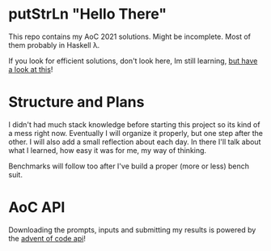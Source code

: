 # putStrLn "Hello There"

This repo contains my AoC 2021 solutions. 
Might be incomplete.
Most of them probably in Haskell λ.

If you look for efficient solutions, don't look here, Im still learning,
    [but have a look at this](https://github.com/mstksg/advent-of-code-2021/blob/master/reflections.md#day-1)!  


# Structure and Plans

I didn't had much stack knowledge before starting this project so its kind of a mess right now.
    Eventually I will organize it properly, but one step after the other. 
I will also add a small reflection about each day.
    In there I'll talk about what I learned, how easy it was for me, my way of thinking.  

Benchmarks will follow too after I've build a proper (more or less) bench suit.

# AoC API
Downloading the prompts, inputs and submitting my results is powered by the [advent of code api](https://hackage.haskell.org/package/advent-of-code-api-0.2.8.1)!
